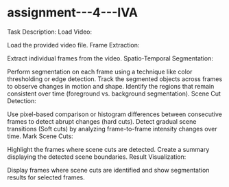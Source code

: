 # assignment---4---IVA

Task Description:
Load Video:

Load the provided video file.
Frame Extraction:

Extract individual frames from the video.
Spatio-Temporal Segmentation:

Perform segmentation on each frame using a technique like color thresholding or edge detection.
Track the segmented objects across frames to observe changes in motion and shape.
Identify the regions that remain consistent over time (foreground vs. background segmentation).
Scene Cut Detection:

Use pixel-based comparison or histogram differences between consecutive frames to detect abrupt changes (hard cuts).
Detect gradual scene transitions (Soft cuts) by analyzing frame-to-frame intensity changes over time.
Mark Scene Cuts:

Highlight the frames where scene cuts are detected.
Create a summary displaying the detected scene boundaries.
Result Visualization:

Display frames where scene cuts are identified and show segmentation results for selected frames.
